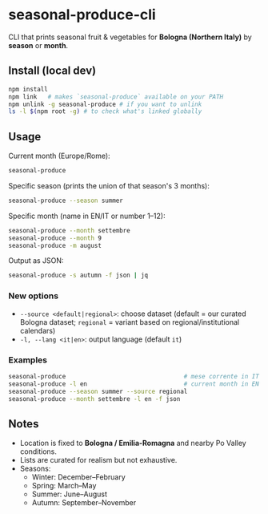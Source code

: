 # seasonal-produce-cli

CLI that prints seasonal fruit & vegetables for **Bologna (Northern Italy)** by **season** or **month**.

## Install (local dev)

```bash
npm install
npm link   # makes `seasonal-produce` available on your PATH
npm unlink -g seasonal-produce # if you want to unlink
ls -l $(npm root -g) # to check what's linked globally
```

## Usage

Current month (Europe/Rome):

```bash
seasonal-produce
```

Specific season (prints the union of that season's 3 months):

```bash
seasonal-produce --season summer
```

Specific month (name in EN/IT or number 1–12):

```bash
seasonal-produce --month settembre
seasonal-produce --month 9
seasonal-produce -m august
```

Output as JSON:

```bash
seasonal-produce -s autumn -f json | jq
```

### New options

- `--source <default|regional>`: choose dataset (default = our curated Bologna dataset; `regional` = variant based on regional/institutional calendars)
- `-l, --lang <it|en>`: output language (default `it`)

### Examples

```bash
seasonal-produce                                 # mese corrente in IT
seasonal-produce -l en                           # current month in EN
seasonal-produce --season summer --source regional
seasonal-produce --month settembre -l en -f json
```

## Notes

- Location is fixed to **Bologna / Emilia-Romagna** and nearby Po Valley conditions.
- Lists are curated for realism but not exhaustive.
- Seasons:
  - Winter: December–February
  - Spring: March–May
  - Summer: June–August
  - Autumn: September–November
